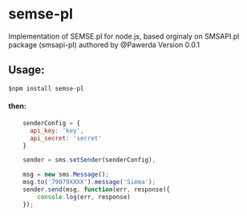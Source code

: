 semse-pl
=========

Implementation of SEMSE.pl for node.js, based orginaly on SMSAPI.pl package (smsapi-pl) authored by @Pawerda
Version 0.0.1

## Usage:
```text
$npm install semse-pl
```
#### then:

```javascript
    senderConfig = {
      api_key: 'key',
      api_secret: 'secret'
    }

    sender = sms.setSender(senderConfig),

    msg = new sms.Message();
    msg.to('79079XXXX').message('Siema');
    sender.send(msg, function(err, response){
        console.log(err, response)
    });
```